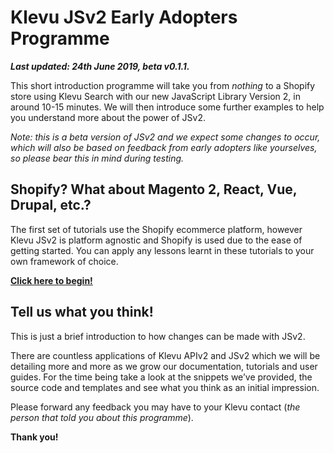 # Klevu JSv2 Early Adopters Programme

_**Last updated: 24th June 2019, beta v0.1.1.**_

This short introduction programme will take you from _nothing_ to a Shopify store
using Klevu Search with our new JavaScript Library Version 2, in around 10-15 minutes.
We will then introduce some further examples to help you understand more about the power of JSv2.

_Note: this is a beta version of JSv2 and we expect some changes to occur,
which will also be based on feedback from early adopters like yourselves,
so please bear this in mind during testing._

## Shopify? What about Magento 2, React, Vue, Drupal, etc.?

The first set of tutorials use the Shopify ecommerce platform,
however Klevu JSv2 is platform agnostic and Shopify is used due to the ease of getting started.
You can apply any lessons learnt in these tutorials to your own framework of choice.

**[Click here to begin!](/tutorial/shopify/hello-world)**

## Tell us what you think!

This is just a brief introduction to how changes can be made with JSv2.

There are countless applications of Klevu APIv2 and JSv2 which we will be
detailing more and more as we grow our documentation, tutorials and user guides.
For the time being take a look at the snippets we’ve provided,
the source code and templates and see what you think as an initial impression.

Please forward any feedback you may have to your Klevu contact
(_the person that told you about this programme_).

**Thank you!**
